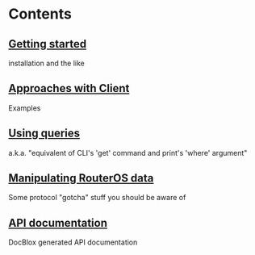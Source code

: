 # Contents
## [Getting started](wiki/Getting-started)
installation and the like
## [Approaches with Client](wiki/Approaches-with-Client)
Examples
## [Using queries](wiki/Using-queries)
a.k.a. "equivalent of CLI's 'get' command and print's 'where' argument"
## [Manipulating RouterOS data](wiki/Manipulating-RouterOS-data)
Some protocol "gotcha" stuff you should be aware of
## [API documentation](http://pear2.github.com/Net_RouterOS/Documentation/1.0.0b2/)
DocBlox generated API documentation